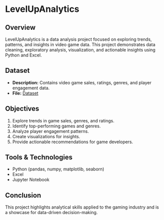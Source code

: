 # LevelUpAnalytics

## Overview
LevelUpAnalytics is a data analysis project focused on exploring trends, patterns, and insights in video game data. This project demonstrates data cleaning, exploratory analysis, visualization, and actionable insights using Python and Excel.

## Dataset
- **Description:** Contains video game sales, ratings, genres, and player engagement data.
- **File:** [Dataset](./your_dataset_filename.csv)

## Objectives
1. Explore trends in game sales, genres, and ratings.
2. Identify top-performing games and genres.
3. Analyze player engagement patterns.
4. Create visualizations for insights.
5. Provide actionable recommendations for game developers.

## Tools & Technologies
- Python (pandas, numpy, matplotlib, seaborn)
- Excel
- Jupyter Notebook

## Conclusion
This project highlights analytical skills applied to the gaming industry and is a showcase for data-driven decision-making.

